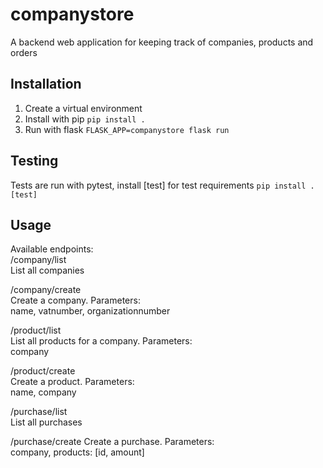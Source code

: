 companystore
============
A backend web application for keeping track of companies, products and orders

Installation
------------
1. Create a virtual environment
2. Install with pip `pip install .`
3. Run with flask `FLASK_APP=companystore flask run`

Testing
-------
Tests are run with pytest, install [test] for test requirements `pip install .[test]`

Usage
-----
Available endpoints:  
/company/list  
List all companies

/company/create  
Create a company. Parameters:  
name, vatnumber, organizationnumber

/product/list  
List all products for a company. Parameters:  
company

/product/create  
Create a product. Parameters:  
name, company

/purchase/list  
List all purchases

/purchase/create
Create a purchase. Parameters:  
company, products: [id, amount]
